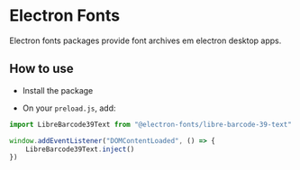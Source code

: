 # Electron Fonts

Electron fonts packages provide font archives em electron desktop apps.

## How to use

* Install the package

* On your `preload.js`, add:

```ts
import LibreBarcode39Text from "@electron-fonts/libre-barcode-39-text"

window.addEventListener("DOMContentLoaded", () => {
    LibreBarcode39Text.inject()
})
```